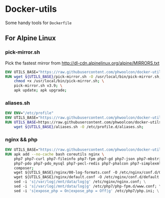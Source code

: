 Docker-utils
==
Some handy tools for `Dockerfile`

For Alpine Linux
--

### pick-mirror.sh

Pick the fastest mirror from http://dl-cdn.alpinelinux.org/alpine/MIRRORS.txt
```dockerfile
ENV UTILS_BASE="https://raw.githubusercontent.com/phwoolcon/docker-utils/master/alpine"
RUN wget ${UTILS_BASE}/pick-mirror.sh -O /usr/local/bin/pick-mirror.sh; \
    chmod +x /usr/local/bin/pick-mirror.sh; \
    pick-mirror.sh v3.9; \
    apk update; apk upgrade;
```

### aliases.sh

```dockerfile
ENV ENV="/etc/profile"
ENV UTILS_BASE="https://raw.githubusercontent.com/phwoolcon/docker-utils/master/alpine"
RUN UTILS_BASE=https://raw.githubusercontent.com/phwoolcon/docker-utils/master/alpine; \
    wget ${UTILS_BASE}/aliases.sh -O /etc/profile.d/aliases.sh;
```

### nginx && php
```dockerfile
ENV UTILS_BASE="https://raw.githubusercontent.com/phwoolcon/docker-utils/master/alpine"
RUN apk add --no-cache bash coreutils nginx \
    php7 php7-curl php7-fileinfo php7-fpm php7-gd php7-json php7-mbstring php7-opcache php7-openssl \
    php7-pdo php7-pdo_mysql php7-pecl-redis php7-phalcon php7-simplexml php7-sodium php7-tokenizer php7-xml php7-zip \
    composer;
    wget ${UTILS_BASE}/nginx/00-log-formats.conf -O /etc/nginx/conf.d/00-log-formats.conf; \
    wget ${UTILS_BASE}/nginx/default.conf -O /etc/nginx/conf.d/default.conf; \
    sed -i 's|/var/log|/mnt/data/log|g' /etc/nginx/nginx.conf; \
    sed -i 's|/var/log|/mnt/data/log|g' /etc/php7/php-fpm.d/www.conf; \
    sed -i 's|expose_php = On|expose_php = Off|g' /etc/php7/php.ini; \
```
